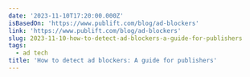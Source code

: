 ```yaml
---
date: '2023-11-10T17:20:00.000Z'
isBasedOn: 'https://www.publift.com/blog/ad-blockers'
link: 'https://www.publift.com/blog/ad-blockers'
slug: 2023-11-10-how-to-detect-ad-blockers-a-guide-for-publishers
tags:
  - ad tech
title: 'How to detect ad blockers: A guide for publishers'
---
```


